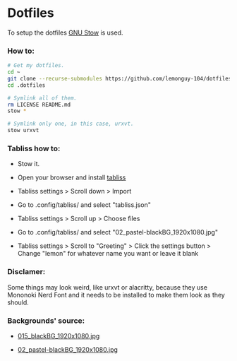 # Dotfiles

To setup the dotfiles [GNU Stow](https://www.gnu.org/software/stow) is used.

### How to:

```bash
# Get my dotfiles.
cd ~
git clone --recurse-submodules https://github.com/lemonguy-104/dotfiles.git ~/.dotfiles
cd .dotfiles

# Symlink all of them.
rm LICENSE README.md
stow *

# Symlink only one, in this case, urxvt.
stow urxvt
```

### Tabliss how to:

- Stow it.

- Open your browser and install [tabliss](https://tabliss.io/)

- Tabliss settings > Scroll down > Import

- Go to .config/tabliss/ and select "tabliss.json"

- Tabliss settings > Scroll up > Choose files

- Go to .config/tabliss/ and select "02_pastel-blackBG_1920x1080.jpg"

- Tabliss settings > Scroll to "Greeting" > Click the settings button > Change "lemon" for whatever name you want or leave it blank

### Disclamer:

Some things may look weird, like urxvt or alacritty, because they use Mononoki Nerd Font and it needs to be installed to make them look as they should.

### Backgrounds' source:

- [015_blackBG_1920x1080.jpg](https://wallhaven.cc/w/dg9o7l)

- [02_pastel-blackBG_1920x1080.jpg](https://wallpapercave.com/w/wp6300596)
